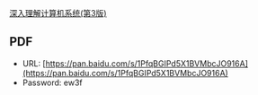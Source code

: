 [深入理解计算机系统(第3版)](https://book.douban.com/subject/1230413/)

## PDF

- URL: [https://pan.baidu.com/s/1PfqBGIPd5X1BVMbcJO916A](https://pan.baidu.com/s/1PfqBGIPd5X1BVMbcJO916A)
- Password: ew3f
